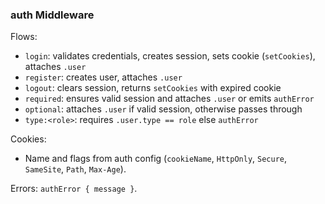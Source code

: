 ### auth Middleware

Flows:
- `login`: validates credentials, creates session, sets cookie (`setCookies`), attaches `.user`
- `register`: creates user, attaches `.user`
- `logout`: clears session, returns `setCookies` with expired cookie
- `required`: ensures valid session and attaches `.user` or emits `authError`
- `optional`: attaches `.user` if valid session, otherwise passes through
- `type:<role>`: requires `.user.type == role` else `authError`

Cookies:
- Name and flags from auth config (`cookieName`, `HttpOnly`, `Secure`, `SameSite`, `Path`, `Max-Age`).

Errors: `authError { message }`.


